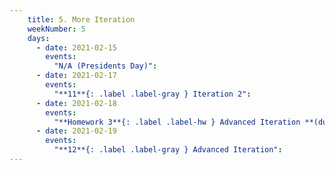 ```yaml
---
    title: 5. More Iteration
    weekNumber: 5
    days:
      - date: 2021-02-15
        events:
          "N/A (Presidents Day)":
      - date: 2021-02-17
        events:
          "**11**{: .label .label-gray } Iteration 2":
      - date: 2021-02-18
        events:
          "**Homework 3**{: .label .label-hw } Advanced Iteration **(due Feb. 24)**":
      - date: 2021-02-19
        events:
          "**12**{: .label .label-gray } Advanced Iteration":
---
```

